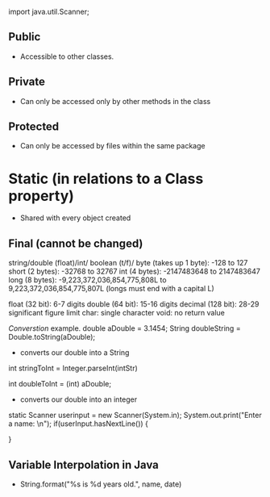import java.util.Scanner;

## Public
- Accessible to other classes.

## Private
- Can only be accessed only by other methods in the class

## Protected
- Can only be accessed by files within the same package

# Static (in relations to a Class property)
- Shared with every object created

## Final (cannot be changed)

string/double (float)/int/ boolean (t/f)/
byte (takes up 1 byte): -128 to 127
short (2 bytes): -32768 to 32767
int (4 bytes): -2147483648 to 2147483647
long (8 bytes): -9,223,372,036,854,775,808L to 9,223,372,036,854,775,807L
(longs must end with a capital L)

float (32 bit): 6-7 digits
double (64 bit): 15-16 digits
decimal (128 bit): 28-29 significant figure limit
char: single character
void: no return value

*Converstion*
example. double aDouble = 3.1454;
String doubleString = Double.toString(aDouble);
- converts our double into a String

int stringToInt = Integer.parseInt(intStr)

int doubleToInt = (int) aDouble;
- converts our double into an integer

static Scanner userinput = new Scanner(System.in);
System.out.print("Enter a name: \n");
if(userInput.hasNextLine()) {

}
## Variable Interpolation in Java
- String.format("%s is %d years old.", name, date)
